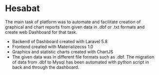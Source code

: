 # Hesabat
The main task of platform was to automate and facilitate creation of graphical and chart reports from given
	     data in .dbf or .txt formats and create web Dashboard for that task.
*	Backend of Dashboard created with Laravel 5.8
* Frontend created with Materializecss 1.0
*	Graphics and statistic charts created with ChartJS
*	The given data was in different file formats such as .dbf. The migration of data from .dbf
to Mysql has been automated with python script in back and through the dashboard.
